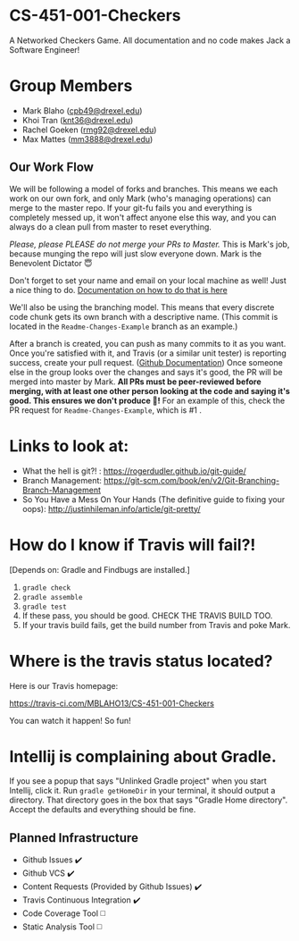 # CS-451-001-Checkers
A Networked Checkers Game. All documentation and no code makes Jack a Software Engineer!

# Group Members

* Mark Blaho (cpb49@drexel.edu)
* Khoi Tran (knt36@drexel.edu)
* Rachel Goeken (rmg92@drexel.edu)
* Max Mattes (mm3888@drexel.edu)

## Our Work Flow

We will be following a model of forks and branches. This means we each work on our own fork, and only Mark (who's managing operations) can merge to the master repo. If your git-fu fails you and everything is completely messed up, it won't affect anyone else this way, and you can always do a clean pull from master to reset everything.

*Please, please PLEASE do not merge your PRs to Master.* This is Mark's job, because munging the repo will just slow everyone down. Mark is the Benevolent Dictator :innocent:

Don't forget to set your name and email on your local machine as well! Just a nice thing to do. [Documentation on how to do that is here](https://help.github.com/articles/setting-your-email-in-git/)

We'll also be using the branching model. This means that every discrete code chunk gets its own branch with a descriptive name. (This commit is located in the `Readme-Changes-Example` branch as an example.) 

After a branch is created, you can push as many commits to it as you want. Once you're satisfied with it, and Travis (or a similar unit tester) is reporting success, create your pull request. ([Github Documentation](https://help.github.com/articles/using-pull-requests/)) Once someone else in the group looks over the changes and says it's good, the PR will be merged into master by Mark. **All PRs must be peer-reviewed before merging, with at least one other person looking at the code and saying it's good. This ensures we don't produce :hankey:!** For an example of this, check the PR request for `Readme-Changes-Example`, which is #1 .

# Links to look at:

* What the hell is git?! : https://rogerdudler.github.io/git-guide/
* Branch Management: https://git-scm.com/book/en/v2/Git-Branching-Branch-Management
* So You Have a Mess On Your Hands (The definitive guide to fixing your oops): http://justinhileman.info/article/git-pretty/

# How do I know if Travis will fail?!

[Depends on: Gradle and Findbugs are installed.]

1. `gradle check`
1. `gradle assemble`
1. `gradle test`
1. If these pass, you should be good. CHECK THE TRAVIS BUILD TOO.
1. If your travis build fails, get the build number from Travis and poke Mark.

# Where is the travis status located?

Here is our Travis homepage:

https://travis-ci.com/MBLAHO13/CS-451-001-Checkers 

You can watch it happen! So fun!

# Intellij is complaining about Gradle.

If you see a popup that says "Unlinked Gradle project" when you start Intellij, click it. Run `gradle getHomeDir` in your terminal, it should output a directory. That directory goes in the box that says "Gradle Home directory". Accept the defaults and everything should be fine.

## Planned Infrastructure

* Github Issues :heavy_check_mark:
* Github VCS :heavy_check_mark:
* Content Requests (Provided by Github Issues) :heavy_check_mark:
* Travis Continuous Integration :heavy_check_mark:
* Code Coverage Tool :white_medium_square:
* Static Analysis Tool :white_medium_square:

